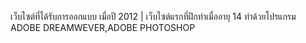เว็บไซต์ที่ได้รับการออกแบบ เมื่อปี 2012 | เว็บไซต์แรกที่ฝึกทำเมื่ออายุ 14
ทำด้วยโปรแกรม ADOBE DREAMWEVER,ADOBE PHOTOSHOP
